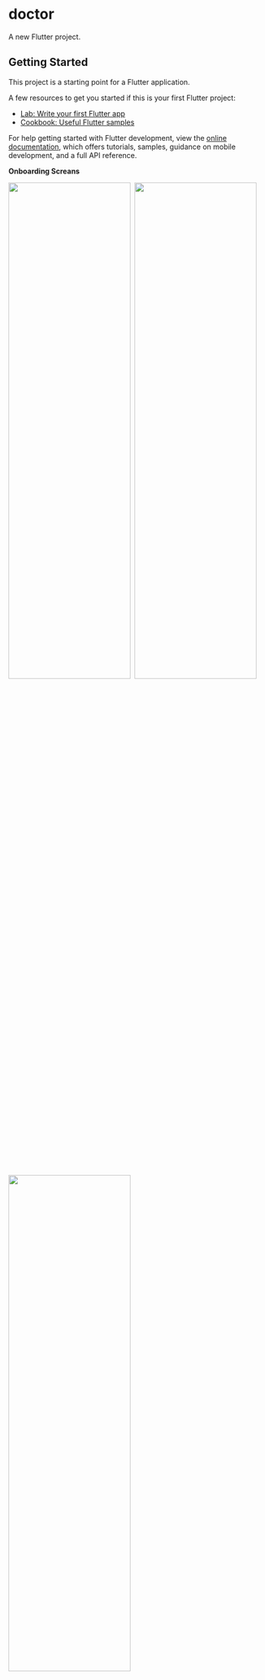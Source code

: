 # doctor

A new Flutter project.

## Getting Started

This project is a starting point for a Flutter application.

A few resources to get you started if this is your first Flutter project:

- [Lab: Write your first Flutter app](https://docs.flutter.dev/get-started/codelab)
- [Cookbook: Useful Flutter samples](https://docs.flutter.dev/cookbook)

For help getting started with Flutter development, view the
[online documentation](https://docs.flutter.dev/), which offers tutorials,
samples, guidance on mobile development, and a full API reference.

**Onboarding Screans** 

<p float="left">
  <img src="https://user-images.githubusercontent.com/83551226/223749228-72981ab1-b284-4c30-a63d-016ca5a08260.jpg" width="240" height="50%" />&nbsp;
  <img src="https://user-images.githubusercontent.com/83551226/223750670-3912e2b7-f5f5-459d-834e-c62205f156d7.jpg" width="240" height="50%" />&nbsp; 
  <img src="https://user-images.githubusercontent.com/83551226/223753616-dd1c0172-82ec-408a-94c1-a7f8399b5906.jpg" width="240" height="50%" />
</p>

**Login and SignUp** 

 <img src="https://user-images.githubusercontent.com/83551226/223773561-a648fa6f-8dc8-4137-95ba-82e0cb7bc152.jpg" width="250" height="50%" />
<p float="left">
  <img src="https://user-images.githubusercontent.com/83551226/223773800-38530125-8791-4968-9704-e6aba61b9c2b.jpg" width="250" height="50%" />
  <img src="https://user-images.githubusercontent.com/83551226/223774133-428b29c8-b892-4119-93d1-cda8470ddc10.jpg" width="250" height="50%" /> 
  <img src="https://user-images.githubusercontent.com/83551226/223774258-240c8c13-fc49-413c-bd79-6528292994a0.jpg" width="250" height="50%" />
</p>
